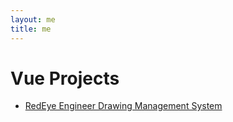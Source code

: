 ```yaml
---
layout: me
title: me
---
```


# Vue Projects

<ul>
    <li>
        <a href="https://redeye.co/solutions/dms/" target="_blank">RedEye Engineer Drawing Management System</a>
    </li>
</ul>
